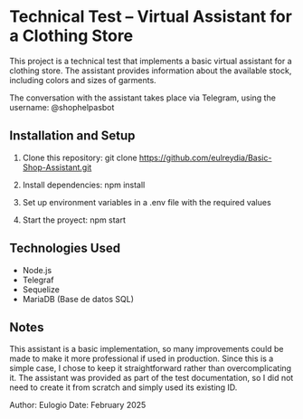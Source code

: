 # Technical Test – Virtual Assistant for a Clothing Store

This project is a technical test that implements a basic virtual assistant for a clothing store.
The assistant provides information about the available stock, including colors and sizes of garments.

The conversation with the assistant takes place via Telegram, using the username:
@shophelpasbot



## Installation and Setup

1. Clone this repository:
git clone https://github.com/eulreydia/Basic-Shop-Assistant.git

2. Install dependencies:
npm install

3. Set up environment variables in a .env file with the required values

4. Start the proyect:
npm start

## Technologies Used

- Node.js
- Telegraf
- Sequelize
- MariaDB (Base de datos SQL)

## Notes
This assistant is a basic implementation, so many improvements could be made to make it more professional if used in production. Since this is a simple case, I chose to keep it straightforward rather than overcomplicating it.
The assistant was provided as part of the test documentation, so I did not need to create it from scratch and simply used its existing ID.

Author: Eulogio
Date: February 2025
